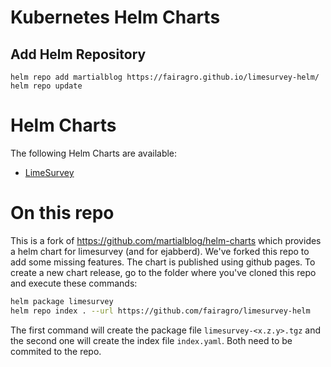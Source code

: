 # Kubernetes Helm Charts

## Add Helm Repository

```
helm repo add martialblog https://fairagro.github.io/limesurvey-helm/
helm repo update
```

# Helm Charts

The following Helm Charts are available:

* [LimeSurvey](./limesurvey/README.md)

# On this repo #

This is a fork of https://github.com/martialblog/helm-charts which provides a helm chart for limesurvey (and for ejabberd). We've forked this repo to add some missing features. The chart is published using github pages. To create a new chart release, go to the folder where you've cloned this repo and execute these commands:

```bash
helm package limesurvey
helm repo index . --url https://github.com/fairagro/limesurvey-helm
```

The first command will create the package file `limesurvey-<x.z.y>.tgz` and the second one will create the index file `index.yaml`. Both need to be commited to the repo.